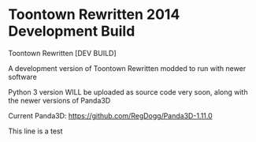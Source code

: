 # Toontown Rewritten 2014 Development Build
Toontown Rewritten [DEV BUILD]

A development version of Toontown Rewritten modded to run with newer software

Python 3 version WILL be uploaded as source code very soon, along with the newer versions of Panda3D

Current Panda3D: https://github.com/RegDogg/Panda3D-1.11.0

This line is a test
